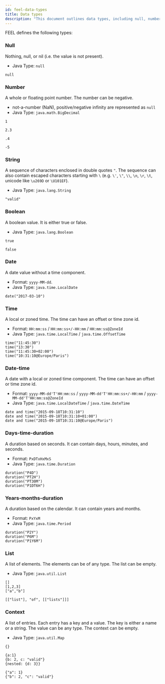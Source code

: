 ```yaml
---
id: feel-data-types
title: Data types
description: "This document outlines data types, including null, number, string, boolean, and more."
---
```


FEEL defines the following types:

### Null

Nothing, null, or nil (i.e. the value is not present).

- Java Type: `null`

```feel
null
```

### Number

A whole or floating point number. The number can be negative.

- not-a-number (NaN), positive/negative infinity are represented as `null`
- Java Type: `java.math.BigDecimal`

```feel
1

2.3

.4

-5
```

### String

A sequence of characters enclosed in double quotes `"`. The sequence can also contain escaped characters starting with `\` (e.g. `\'`, `\"`, `\\`, `\n`, `\r`, `\t`, unicode like `\u269D` or `\U101EF`).

- Java Type: `java.lang.String`

```feel
"valid"
```

### Boolean

A boolean value. It is either true or false.

- Java Type: `java.lang.Boolean`

```feel
true

false
```

### Date

A date value without a time component.

- Format: `yyyy-MM-dd`.
- Java Type: `java.time.LocalDate`

```feel
date("2017-03-10")
```

### Time

A local or zoned time. The time can have an offset or time zone id.

- Format: `HH:mm:ss` / `HH:mm:ss+/-HH:mm` / `HH:mm:ss@ZoneId`
- Java Type: `java.time.LocalTime` / `java.time.OffsetTime`

```feel
time("11:45:30")
time("13:30")
time("11:45:30+02:00")
time("10:31:10@Europe/Paris")
```

### Date-time

A date with a local or zoned time component. The time can have an offset or time zone id.

- Format: `yyyy-MM-dd'T'HH:mm:ss` / `yyyy-MM-dd'T'HH:mm:ss+/-HH:mm` / `yyyy-MM-dd'T'HH:mm:ss@ZoneId`
- Java Type: `java.time.LocalDateTime` / `java.time.DateTime`

```feel
date and time("2015-09-18T10:31:10")
date and time("2015-09-18T10:31:10+01:00")
date and time("2015-09-18T10:31:10@Europe/Paris")
```

### Days-time-duration

A duration based on seconds. It can contain days, hours, minutes, and seconds.

- Format: `PxDTxHxMxS`
- Java Type: `java.time.Duration`

```feel
duration("P4D")
duration("PT2H")
duration("PT30M")
duration("P1DT6H")
```

### Years-months-duration

A duration based on the calendar. It can contain years and months.

- Format: `PxYxM`
- Java Type: `java.time.Period`

```feel
duration("P2Y")
duration("P6M")
duration("P1Y6M")
```

### List

A list of elements. The elements can be of any type. The list can be empty.

- Java Type: `java.util.List`

```feel
[]
[1,2,3]
["a","b"]

[["list"], "of", [["lists"]]]
```

### Context

A list of entries. Each entry has a key and a value. The key is either a name or a string. The value
can be any type. The context can be empty.

- Java Type: `java.util.Map`

```feel
{}

{a:1}
{b: 2, c: "valid"}
{nested: {d: 3}}

{"a": 1}
{"b": 2, "c": "valid"}
```
